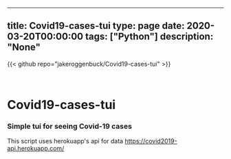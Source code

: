 
---
title: Covid19-cases-tui
type: page
date: 2020-03-20T00:00:00
tags: ["Python"]
description: "None"
---

{{< github repo="jakeroggenbuck/Covid19-cases-tui" >}}

<br>

# Covid19-cases-tui

### Simple tui for seeing Covid-19 cases
This script uses herokuapp's api for data https://covid2019-api.herokuapp.com/

